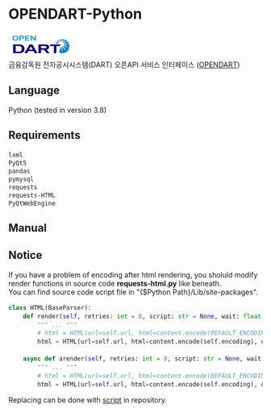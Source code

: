 # OPENDART-Python
![opendart](./Resource/opendart_logo.png)<br>
금융감독원 전자공시시스템(DART) 오픈API 서비스 인터페이스 ([OPENDART](http://opendart.fss.or.kr))

Language
--
Python (tested in version 3.8)

Requirements
--
```
lxml
PyQt5
pandas
pymysql
requests
requests-HTML
PyQtWebEngine
```

Manual
--

Notice
--
If you have a problem of encoding after html rendering, you sholuld modify render functions in source code 
**requests-html.py** like beneath.<br>
You can find source code script file in "{$Python Path}/Lib/site-packages".
```python
class HTML(BaseParser):
    def render(self, retries: int = 8, script: str = None, wait: float = 0.2, scrolldown=False, sleep: int = 0, reload: bool = True, timeout: Union[float, int] = 8.0, keep_page: bool = False):
        """ ... """
        # html = HTML(url=self.url, html=content.encode(DEFAULT_ENCODING), default_encoding=DEFAULT_ENCODING)
        html = HTML(url=self.url, html=content.encode(self.encoding), default_encoding=DEFAULT_ENCODING)

    async def arender(self, retries: int = 8, script: str = None, wait: float = 0.2, scrolldown=False, sleep: int = 0, reload: bool = True, timeout: Union[float, int] = 8.0, keep_page: bool = False):
        """ ... """
        # html = HTML(url=self.url, html=content.encode(DEFAULT_ENCODING), default_encoding=DEFAULT_ENCODING)
        html = HTML(url=self.url, html=content.encode(self.encoding), default_encoding=DEFAULT_ENCODING)
```
Replacing can be done with [script](https://github.com/YOGYUI/OPENDART/tree/main/Util/requests_html_modify_source.py) in repository.

